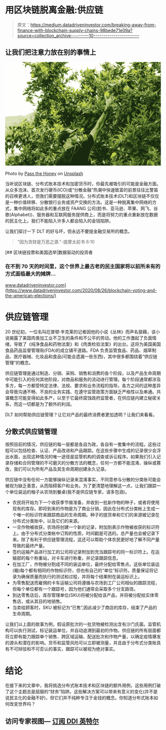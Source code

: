 # 用区块链脱离金融:供应链

> 原文：<https://medium.datadriveninvestor.com/breaking-away-from-finance-with-blockchain-supply-chains-98bede71e09a?source=collection_archive---------10----------------------->

## 让我们把注意力放在别的事情上

![](img/c19c37f3a96cd440a936438e33ba8337.png)

Photo by [Pass the Honey](https://unsplash.com/@passthehoney?utm_source=medium&utm_medium=referral) on [Unsplash](https://unsplash.com?utm_source=medium&utm_medium=referral)

当听说区块链、分布式账本技术和加密货币时，你最先被吸引的可能是金融方面。从众多泡沫、首次发行硬币(ICO)或“分散金融”热潮中快速致富的前景往往比警笛的召唤更诱人，但我们需要摆脱这种情况。分布式账本技术(DLT)和区块链不仅仅是一种价值转移、分散银行业务或资产交换的方法。这是一种脱离集中网络的方式，集中网络将如此多的重点放在 FAANG 公司(脸书、亚马逊、苹果、网飞、谷歌(Alphabet))、服务器和互联网服务提供商上，而是将努力的重点重新放在数据的民主化上。我们不能陷入许多人都会陷入的金钱陷阱。

让我们探讨一下 DLT 的好与坏，但永远不要提金融交易所的概念。

> "因为贪财是万恶之源."-提摩太前书 6:10

[](https://www.datadriveninvestor.com/2020/08/26/blockchain-voting-and-the-american-elections/) [## 区块链投票和美国选举|数据驱动的投资者

### 在不到 70 天的时间里，这个世界上最古老的民主国家将以前所未有的方式面临最大的摊牌…

www.datadriveninvestor.com](https://www.datadriveninvestor.com/2020/08/26/blockchain-voting-and-the-american-elections/) 

# 供应链管理

20 世纪初，一位名叫厄普顿·辛克莱的记者因他的小说《丛林》而声名狼藉，该小说揭露了美国肉类加工业不卫生的条件和不公平的劳动。他的工作激起了负面情绪，导致了《纯净食品和药物法案》和《肉类检验法案》的出台。这将为美国美国食品药品监督管理局(FDA)的成立铺平道路。FDA 负责监管食品、药品、烟草制品、医疗器械、化妆品和食品(可能会遗漏一些东西)，其中很多都围绕着“供应链管理”的概念。

供应链管理是通过制造、分销、采购、销售和消费的各个阶段，以及产品生命周期中可能引入的任何其他阶段，对商品和服务的流动进行管理。每个阶段通常都涉及多方，每一方都受特定法律、法规、要求和业务流程的指导。各方之间的这种差异会导致沟通不畅、不良的业务实践、在遵守监管政策方面缺乏严格性以及串通。共谋概念可能变得如此多产，以至于它最终腐蚀政府监管者，在供应链内建立秘密关系，而这一切都是为了额外的利润。

DLT 如何帮助供应链管理？让它对产品的最终消费者更加透明？让我们来看看。

## 分散式供应链管理

按照目前的情况，供应链的每一层都是各自为政，各自有一套集中的流程。这些过程可以包括检查、认证、产品改进和产品跟踪。在这些步骤中生成的记录很少会浮出水面，出现这种情况的唯一途径是监管机构的调查或诉讼程序。如果我们引入记录存储和合同管理的不可磨灭的分散方法的概念，任何一方都不能混淆、操纵或篡改，我们可以为所有产品及其生命周期创建永久记录。

供应链中没有任何一方能够操纵记录来混淆事实，不同意参与分散的分类账可能会被视为缺乏善意，从而阻碍客户和业务。为了更清楚地理解这一点，让我们跟踪一个单位装运的柚子从农场到餐桌(我不是供应链专家，请多包涵)。

*   农民将开始为下一个收获季节做准备，并收到一批新作物的种子，或者将使用现有的库存。即将到来的作物是为了商业分销，因此在分布式分类帐上生成一个唯一的标识符来跟踪商品的生命周期。种子的提货单和它们的来源被记录在分布式分类账中，以及它们的来源。
*   一旦作物被收获，农场将创建一个新的记录，附加到表示作物被收获的标识符上。由于分布式分类帐中订购的性质，时间戳是可选的。总产量也会被记录下来。除了有利于供应链管理流程，这还可以帮助个体农民更好地了解不同产量导致的最终产量。
*   签约运输产品进行加工的公司将记录附加到充当跟踪号的同一标识符上。在运输部的每个称重站，对卡车进行称重，并记录跟踪信息。
*   在加工厂，作物被分割成不同的装运单位，最终分配给零售点。这些单位装运(箱)每个都有相同的作物标识符，但也有自己的“单位”标识符。质量保证将记录为确保质量而执行的测试和过程，并将每个结果附在装运标识上。
*   为零售配送而雇佣的卡车运输公司将遵循与农场到工厂公司相似的跟踪流程，但每个单位都有一个跟踪号，因为他们通常会采取多个分支路径。
*   到达零售店后，库存管理单位(SKU)将被分配给该产品，并将被分配给实体零售店，或从其目的地销售。
*   当卖给顾客时，SKU 被标记为“已售”,因此减少了商店的库存，结束了产品的生命周期。

让我们以上面的故事为例，假设原批次的一批货物被检测出含有沙门氏菌。监管机构可以执行测试，标记装运单位，并自动追溯到最初的作物。供应链的所有层面都将立即有能力跟踪单个销售、跨区域运输、配送批次和作物产量，以确定疫情爆发的源头和潜在的影响。货币和监管风险可以立即被测量，并且由于分布式分类账具有不可辩驳和不可否认的事实，跟踪可以被视为绝对事实。

# 结论

在接下来的文章中，我将挑选分布式账本技术和区块链的额外用例，这些用例打破了这个主题总是屈服的“财务”陷阱。这些解决方案可以带来有意义的变化(并不是说民主化的金融不好)，但它们并不纯粹专注于金钱的概念。你知道分布式账本如何改变世界吗？

## 访问专家视图— [订阅 DDI 英特尔](https://datadriveninvestor.com/ddi-intel)